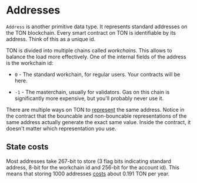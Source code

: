 # Addresses

`Address` is another primitive data type. It represents standard addresses on the TON blockchain. Every smart contract on TON is identifiable by its address. Think of this as a unique id.

TON is divided into multiple chains called *workchains*. This allows to balance the load more effectively. One of the internal fields of the address is the workchain id:

* `0` - The standard workchain, for regular users. Your contracts will be here.

* `-1` - The masterchain, usually for validators. Gas on this chain is significantly more expensive, but you'll probably never use it.

There are multiple ways on TON to [represent](https://docs.ton.org/learn/overviews/addresses#bounceable-vs-non-bounceable-addresses) the same address. Notice in the contract that the bouncable and non-bouncable representations of the same address actually generate the exact same value. Inside the contract, it doesn't matter which representation you use.

## State costs

Most addresses take 267-bit to store (3 flag bits indicating standard address, 8-bit for the workchain id and 256-bit for the account id). This means that storing 1000 addresses [costs](https://ton.org/docs/develop/smart-contracts/fees#how-to-calculate-fees) about 0.191 TON per year.
